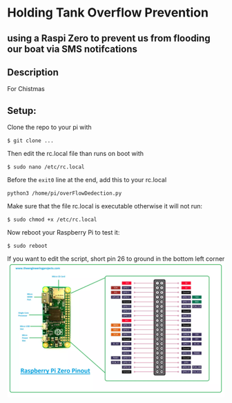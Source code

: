 # Holding Tank Overflow Prevention
## using a Raspi Zero to prevent us from flooding our boat via SMS notifcations

## Description
For Chistmas

## Setup:
Clone the repo to your pi with
```
$ git clone ...
```
Then edit the rc.local file than runs on boot with
```
$ sudo nano /etc/rc.local
```
Before the `exit0` line at the end, add this to your rc.local
```
python3 /home/pi/overFlowDedection.py
```

Make sure that the file rc.local is executable otherwise it will not run:
```
$ sudo chmod +x /etc/rc.local
```
Now reboot your Raspberry Pi to test it:
```
$ sudo reboot
```

If you want to edit the script, short pin 26 to ground in the bottom left corner ![pi](pizero.png)